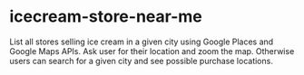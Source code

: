 # icecream-store-near-me
List all stores selling ice cream in a given city using Google Places and Google Maps APIs.  Ask user for their location and zoom the map.  Otherwise users can search for a given city and see possible purchase locations. 
